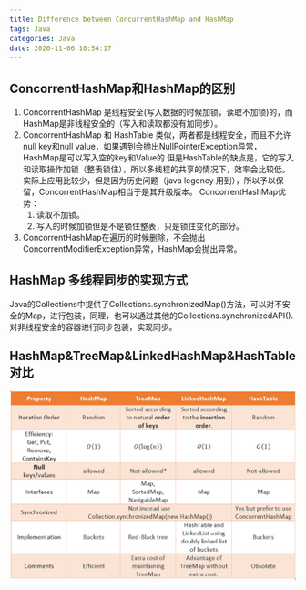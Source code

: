 ```yaml
---
title: Difference between ConcurrentHashMap and HashMap
tags: Java
categories: Java
date: 2020-11-06 10:54:17
---
```




## ConcorrentHashMap和HashMap的区别

1. ConcorrentHashMap 是线程安全(写入数据的时候加锁，读取不加锁)的，而HashMap是非线程安全的（写入和读取都没有加同步）。
2. ConcorrentHashMap 和 HashTable 类似，两者都是线程安全，而且不允许null key和null value，如果遇到会抛出NullPointerException异常，HashMap是可以写入空的key和Value的
但是HashTable的缺点是，它的写入和读取操作加锁（整表锁住），所以多线程的共享的情况下，效率会比较低。实际上应用比较少，但是因为历史问题（java legency 用到），所以予以保留，ConcorrentHashMap相当于是其升级版本。
ConcorrentHashMap优势：
    1) 读取不加锁。
    2) 写入的时候加锁但是不是锁住整表，只是锁住变化的部分。
3. ConcorrentHashMap在遍历的时候删除，不会抛出ConcorrentModifierException异常，HashMap会抛出异常。

## HashMap 多线程同步的实现方式

Java的Collections中提供了Collections.synchronizedMap()方法，可以对不安全的Map，进行包装，同理，也可以通过其他的Collections.synchronizedAPI().对非线程安全的容器进行同步包装，实现同步。


## HashMap&TreeMap&LinkedHashMap&HashTable对比

![HashMap&TreeMap&LinkedHashMap&HashTable对比](images/sDoih.png)


